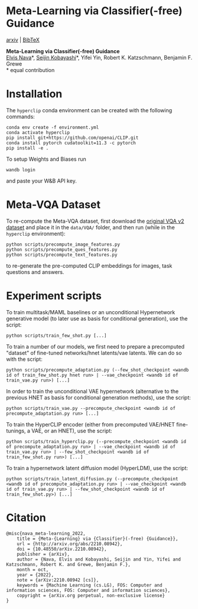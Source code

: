 # Meta-Learning via Classifier(-free) Guidance

[arxiv](https://arxiv.org/abs/2210.08942) | [BibTeX](#citation)

**Meta-Learning via Classifier(-free) Guidance**<br/>
[Elvis Nava](https://github.com/elvisnava)\*,
[Seijin Kobayashi](https://github.com/seijin-kobayashi)\*,
Yifei Yin,
Robert K. Katzschmann,
Benjamin F. Grewe<br/>
\* equal contribution

# Installation

The `hyperclip` conda environment can be created with the following commands:
```
conda env create -f environment.yml
conda activate hyperclip
pip install git+https://github.com/openai/CLIP.git
conda install pytorch cudatoolkit=11.3 -c pytorch
pip install -e .
```

To setup Weights and Biases run
```
wandb login
```
and paste your W&B API key.

# Meta-VQA Dataset

To re-compute the Meta-VQA dataset, first download the [original VQA v2 dataset](https://visualqa.org/download.html) and place it in the `data/VQA/` folder, and then run (while in the `hyperclip` environment):
```
python scripts/precompute_image_features.py
python scripts/precompute_ques_features.py
python scripts/precompute_text_features.py
```
to re-generate the pre-computed CLIP embeddings for images, task questions and answers.

# Experiment scripts

To train multitask/MAML baselines or an unconditional Hypernetwork generative model (to later use as basis for conditional generation), use the script:
```
python scripts/train_few_shot.py [...]
```

To train a number of our models, we first need to prepare a precomputed "dataset" of fine-tuned networks/hnet latents/vae latents. We can do so with the script:
```
python scripts/precompute_adaptation.py (--few_shot_checkpoint <wandb id of train_few_shot.py hnet run> | --vae_checkpoint <wandb id of train_vae.py run>) [...]
```

In order to train the unconditional VAE hypernetwork (alternative to the previous HNET as basis for conditional generation methods), use the script:
```
python scripts/train_vae.py --precompute_checkpoint <wandb id of precompute_adaptation.py run> [...]
```

To train the HyperCLIP encoder (either from precomputed VAE/HNET fine-tunings, a VAE, or an HNET), use the script:
```
python scripts/train_hyperclip.py (--precompute_checkpoint <wandb id of precompute_adaptation.py run> | --vae_checkpoint <wandb id of train_vae.py run> | --few_shot_checkpoint <wandb id of train_few_shot.py run>) [...]
```

To train a hypernetwork latent diffusion model (HyperLDM), use the script:
```
python scripts/train_latent_diffusion.py (--precompute_checkpoint <wandb id of precompute_adaptation.py run> | --vae_checkpoint <wandb id of train_vae.py run> | --few_shot_checkpoint <wandb id of train_few_shot.py>) [...]
```


# Citation
```
@misc{nava_meta-learning_2022,
	title = {Meta-{Learning} via {Classifier}(-free) {Guidance}},
	url = {http://arxiv.org/abs/2210.08942},
	doi = {10.48550/arXiv.2210.08942},
	publisher = {arXiv},
	author = {Nava, Elvis and Kobayashi, Seijin and Yin, Yifei and Katzschmann, Robert K. and Grewe, Benjamin F.},
	month = oct,
	year = {2022},
	note = {arXiv:2210.08942 [cs]},
	keywords = {Machine Learning (cs.LG), FOS: Computer and information sciences, FOS: Computer and information sciences},
    copyright = {arXiv.org perpetual, non-exclusive license}
}
```

